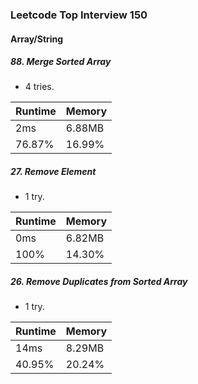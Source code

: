 ### Leetcode Top Interview 150

#### Array/String

##### 88. Merge Sorted Array
 - 4 tries.

|Runtime|Memory|
|-|-|
|2ms|6.88MB|
|76.87%|16.99%|

##### 27. Remove Element
 - 1 try.

|Runtime|Memory|
|-|-|
|0ms|6.82MB|
|100%|14.30%|

##### 26. Remove Duplicates from Sorted Array
 - 1 try.

|Runtime|Memory|
|-|-|
|14ms|8.29MB|
|40.95%|20.24%|

